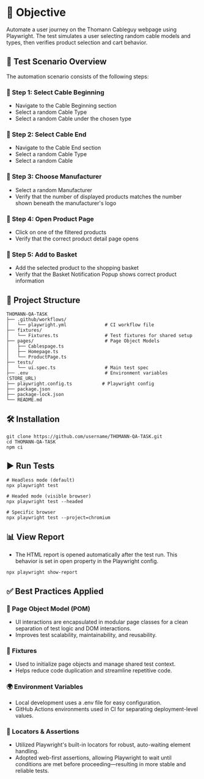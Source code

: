 
# 🎯 Objective
Automate a user journey on the Thomann Cableguy webpage using Playwright. The test simulates a user selecting random cable models and types, then verifies product selection and cart behavior.

## 🧪 Test Scenario Overview
The automation scenario consists of the following steps:

### 🔹 Step 1: Select Cable Beginning
- Navigate to the Cable Beginning section
- Select a random Cable Type
- Select a random Cable under the chosen type

### 🔹 Step 2: Select Cable End
- Navigate to the Cable End section
- Select a random Cable Type
- Select a random Cable

### 🔹 Step 3: Choose Manufacturer
- Select a random Manufacturer
- Verify that the number of displayed products matches the number shown beneath the manufacturer's logo

### 🔹 Step 4: Open Product Page
- Click on one of the filtered products
- Verify that the correct product detail page opens

### 🔹 Step 5: Add to Basket
- Add the selected product to the shopping basket
- Verify that the Basket Notification Popup shows correct product information

## 📁 Project Structure
```
THOMANN-QA-TASK
├── .github/workflows/
│   └── playwright.yml              # CI workflow file
├── fixtures/
│   └── Fixtures.ts                 # Test fixtures for shared setup
├── pages/                          # Page Object Models
│   ├── Cablespage.ts
│   ├── Homepage.ts
│   └── ProductPage.ts
├── tests/
│   └── ui.spec.ts                  # Main test spec
├── .env                            # Environment variables (STORE_URL)
├── playwright.config.ts           # Playwright config
├── package.json
├── package-lock.json
└── README.md
```

## 🛠️ Installation
```
git clone https://github.com/username/THOMANN-QA-TASK.git
cd THOMANN-QA-TASK
npm ci
```

## ▶️ Run Tests
```
# Headless mode (default)
npx playwright test

# Headed mode (visible browser)
npx playwright test --headed

# Specific browser
npx playwright test --project=chromium     
```

## 📊 View Report
- The HTML report is opened automatically after the test run. This behavior is set in open property in the Playwright config.
```
npx playwright show-report
```

## ✅ Best Practices Applied
### 🔄 Page Object Model (POM)
- UI interactions are encapsulated in modular page classes for a clean separation of test logic and DOM interactions.
- Improves test scalability, maintainability, and reusability.

### 🧩 Fixtures
- Used to initialize page objects and manage shared test context.
- Helps reduce code duplication and streamline repetitive code.

### 🌍 Environment Variables
- Local development uses a .env file for easy configuration.
- GitHub Actions environments used in CI for separating deployment-level values.

### 🎯 Locators & Assertions
- Utilized Playwright's built-in locators for robust, auto-waiting element handling.
- Adopted web-first assertions, allowing Playwright to wait until conditions are met before proceeding—resulting in more stable and reliable tests.

